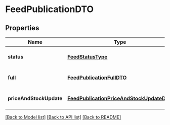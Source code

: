 # FeedPublicationDTO
## Properties

| Name | Type | Description | Notes |
|------------ | ------------- | ------------- | -------------|
| **status** | [**FeedStatusType**](FeedStatusType.md) |  | [optional] [default to null] |
| **full** | [**FeedPublicationFullDTO**](FeedPublicationFullDTO.md) |  | [optional] [default to null] |
| **priceAndStockUpdate** | [**FeedPublicationPriceAndStockUpdateDTO**](FeedPublicationPriceAndStockUpdateDTO.md) |  | [optional] [default to null] |

[[Back to Model list]](../README.md#documentation-for-models) [[Back to API list]](../README.md#documentation-for-api-endpoints) [[Back to README]](../README.md)


